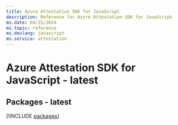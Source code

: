 ```yaml
---
title: Azure Attestation SDK for JavaScript
description: Reference for Azure Attestation SDK for JavaScript
ms.date: 04/15/2024
ms.topic: reference
ms.devlang: javascript
ms.service: attestation
---
```

# Azure Attestation SDK for JavaScript - latest
## Packages - latest
[!INCLUDE [packages](attestation-index.md)]